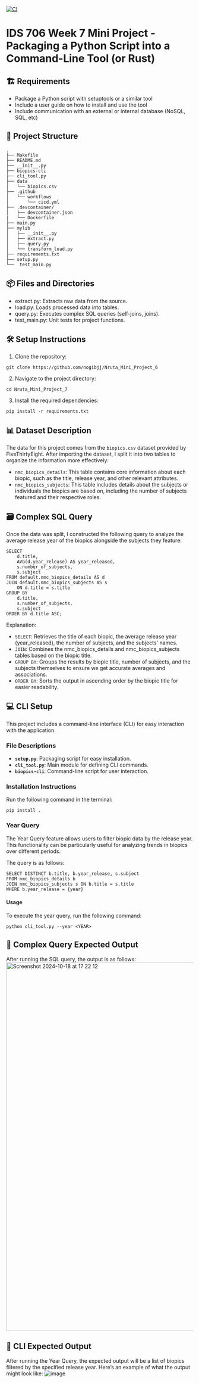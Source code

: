 [![CI](https://github.com/nogibjj/Nruta_Mini_Project_7/actions/workflows/cicd.yml/badge.svg)](https://github.com/nogibjj/Nruta_Mini_Project_7/actions/workflows/cicd.yml)

# IDS 706 Week 7 Mini Project - Packaging a Python Script into a Command-Line Tool (or Rust)

## 🏗️ Requirements
- Package a Python script with setuptools or a similar tool
- Include a user guide on how to install and use the tool
- Include communication with an external or internal database (NoSQL, SQL, etc)

## 📂 Project Structure
```
.
├── Makefile
├── README.md
├── __init__.py
├── biopics-cli
├── cli_tool.py
├── data
│   └── biopics.csv
├── .github
│   └── workflows
│       └── cicd.yml
├── .devcontainer/
│   ├── devcontainer.json
|   └── Dockerfile
├── main.py
├── mylib
│   ├── __init__.py
│   ├── extract.py
│   ├── query.py
│   └── transform_load.py
├── requirements.txt
├── setup.py
└──  test_main.py
```

## 📦 Files and Directories
- extract.py: Extracts raw data from the source.
- load.py: Loads processed data into tables.
- query.py: Executes complex SQL queries (self-joins, joins).
- test_main.py: Unit tests for project functions.

## 🛠️ Setup Instructions
1. Clone the repository:
```
git clone https://github.com/nogibjj/Nruta_Mini_Project_6
```

2. Navigate to the project directory:
```
cd Nruta_Mini_Project_7
```

3. Install the required dependencies:
```
pip install -r requirements.txt
```

## 📊 Dataset Description
The data for this project comes from the `biopics.csv` dataset provided by FiveThirtyEight. After importing the dataset, I split it into two tables to organize the information more effectively:

- `nmc_biopics_details`: This table contains core information about each biopic, such as the title, release year, and other relevant attributes.
- `nmc_biopics_subjects`: This table includes details about the subjects or individuals the biopics are based on, including the number of subjects featured and their respective roles.

## 🗃️ Complex SQL Query
Once the data was split, I constructed the following query to analyze the average release year of the biopics alongside the subjects they feature:

```
SELECT 
    d.title, 
    AVG(d.year_release) AS year_released, 
    s.number_of_subjects, 
    s.subject
FROM default.nmc_biopics_details AS d
JOIN default.nmc_biopics_subjects AS s 
    ON d.title = s.title
GROUP BY 
    d.title, 
    s.number_of_subjects, 
    s.subject
ORDER BY d.title ASC;
```

Explanation:
- `SELECT`: Retrieves the title of each biopic, the average release year (year_released), the number of subjects, and the subjects' names.
- `JOIN`: Combines the nmc_biopics_details and nmc_biopics_subjects tables based on the biopic title.
- `GROUP BY`: Groups the results by biopic title, number of subjects, and the subjects themselves to ensure we get accurate averages and associations.
- `ORDER BY`: Sorts the output in ascending order by the biopic title for easier readability.

## 💻 CLI Setup

This project includes a command-line interface (CLI) for easy interaction with the application.

### File Descriptions
- **`setup.py`**: Packaging script for easy installation.
- **`cli_tool.py`**: Main module for defining CLI commands.
- **`biopics-cli`**: Command-line script for user interaction.

### Installation Instructions
Run the following command in the terminal:

```
pip install .
```

### Year Query

The Year Query feature allows users to filter biopic data by the release year. This functionality can be particularly useful for analyzing trends in biopics over different periods. 

The query is as follows:

```
SELECT DISTINCT b.title, b.year_release, s.subject
FROM nmc_biopics_details b
JOIN nmc_biopics_subjects s ON b.title = s.title
WHERE b.year_release = {year}
```

#### Usage

To execute the year query, run the following command:

```
python cli_tool.py --year <YEAR>
```

## 🎯 Complex Query Expected Output
After running the SQL query, the output is as follows:
<img width="990" alt="Screenshot 2024-10-18 at 17 22 12" src="https://github.com/user-attachments/assets/7a4959f4-840b-47d4-af08-f7c234d0595d">

## 📃 CLI Expected Output
After running the Year Query, the expected output will be a list of biopics filtered by the specified release year. Here’s an example of what the output might look like:
![image](https://github.com/user-attachments/assets/5d7ee9c3-caad-4372-9d18-51bb53f6da8a)